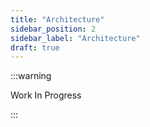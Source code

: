 ```yaml
---
title: "Architecture"
sidebar_position: 2
sidebar_label: "Architecture"
draft: true
---
```


:::warning

Work In Progress

:::